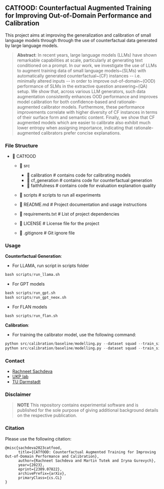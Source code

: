 ## CATfOOD: Counterfactual Augmented Training for Improving Out-of-Domain Performance and Calibration

This project aims at improving the generalization and calibration of small language models through through the
use of counterfactual data generated by large language models.

> **Abstract**: In recent years, large language models (LLMs) have shown remarkable capabilities at scale, particularly
> at generating text conditioned on a prompt.
> In our work, we investigate the use of LLMs to augment training data of small language models~(SLMs) with
> automatically
> generated counterfactual~(CF) instances -- i.e. minimally altered inputs -- in order to improve out-of-domain~(OOD)
> performance of SLMs in the extractive question answering~(QA) setup.
> We show that, across various LLM generators, such data augmentation consistently enhances OOD performance and improves
> model calibration for both confidence-based and rationale-augmented calibrator models.
> Furthermore, these performance improvements correlate with higher diversity of CF instances in terms of their surface
> form and semantic content.
> Finally, we show that CF augmented models which are easier to calibrate also exhibit much lower entropy when assigning
> importance, indicating that rationale-augmented calibrators prefer concise explanations.

### File Structure

- 📁 CATfOOD
    - 📁 src
        - 📁 calibration # contains code for calibrating models
        - 📁 cf_generation # contains code for counterfactual generation
        - 📁 faithfulness # contains code for evaluation explanation quality

    - 📁 scripts # scripts to run all experiments
    - 📄 README.md # Project documentation and usage instructions
    - 📄 requirements.txt # List of project dependencies
    - 📄 LICENSE # License file for the project
    - 📄 .gitignore # Git ignore file

### Usage

**Counterfactual Generation**:

- For LLAMA, run script in scripts folder

```python
bash scripts/run_llama.sh
```

- For GPT models

```python
bash scripts/run_gpt.sh
bash scripts/run_gpt_neox.sh
```

- For FLAN models

```python
bash scripts/run_flan.sh
```

**Calibration**:

- For training the calibrator model, use the following command:

```python
python src/calibration/baseline/modelling.py --dataset squad --train_size 500 --do_maxprob  # conf baseline
python src/calibration/baseline/modelling.py --dataset squad --train_size 500 --method shap --arg_n_tree 300 --arg_max_depth 20  # SHAPCal
```

### Contact

- [Rachneet Sachdeva](https://github.com/Rachneet)
- [UKP lab](https://www.ukp.tu-darmstadt.de/)
- [TU Darmstadt](https://www.tu-darmstadt.de/)

### Disclaimer

> **NOTE**
> This repository contains experimental software and is published for the sole purpose of giving additional background
> details on the respective publication.

### Citation 
Please use the following citation:
```
@misc{sachdeva2023catfood,
      title={CATfOOD: Counterfactual Augmented Training for Improving Out-of-Domain Performance and Calibration}, 
      author={Rachneet Sachdeva and Martin Tutek and Iryna Gurevych},
      year={2023},
      eprint={2309.07822},
      archivePrefix={arXiv},
      primaryClass={cs.CL}
}
```